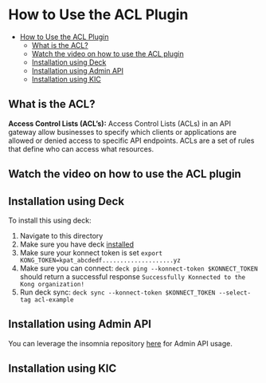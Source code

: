 # How to Use the ACL Plugin

- [How to Use the ACL Plugin](#how-to-use-the-acl-plugin)
  - [What is the ACL?](#what-is-the-acl)
  - [Watch the video on how to use the ACL plugin](#watch-the-video-on-how-to-use-the-acl-plugin)
  - [Installation using Deck](#installation-using-deck)
  - [Installation using Admin API](#installation-using-admin-api)
  - [Installation using KIC](#installation-using-kic)

## What is the ACL?

**Access Control Lists (ACL’s):** Access Control Lists (ACLs) in an API gateway allow businesses to specify which clients or applications are allowed or denied access to specific API endpoints. ACLs are a set of rules that define who can access what resources.

## Watch the video on how to use the ACL plugin

<!--
[![First [PLUGIN NAME]](./images/activate.png)](https://youtu.be/ "First [PLUGIN NAME]")
-->

## Installation using Deck

To install this using deck:

1. Navigate to this directory
2. Make sure you have deck [installed](https://docs.konghq.com/deck/latest/installation/)
3. Make sure your konnect token is set `export KONG_TOKEN=kpat_abcdedf....................yz`
4. Make sure you can connect: `deck ping --konnect-token $KONNECT_TOKEN` should return a successful response `Successfully Konnected to the Kong organization!`
5. Run deck sync: `deck sync --konnect-token $KONNECT_TOKEN --select-tag acl-example`

## Installation using Admin API

You can leverage the insomnia repository [here](https://github.com/irishtek-solutions/kong-konnect-inso) for Admin API usage.

## Installation using KIC

